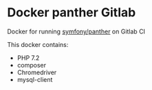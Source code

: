 # Docker panther Gitlab

Docker for running [symfony/panther](https://github.com/symfony/panther) on Gitlab CI

This docker contains:
* PHP 7.2
* composer
* Chromedriver
* mysql-client
